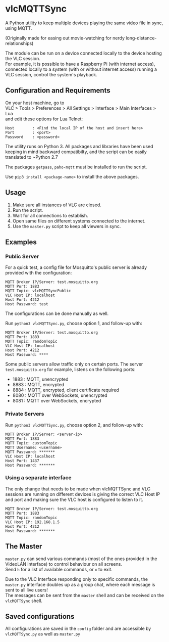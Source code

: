 # vlcMQTTSync

A Python utility to keep multiple devices playing the same video file in sync, using MQTT.

(Originally made for easing out movie-watching for nerdy long-distance-relationships)

The module can be run on a device connected locally to the device hosting the VLC session.  
For example, it is possible to have a Raspberry Pi (with internet access), connected locally to a system (with or without internet access) running a VLC session, control the system's playback.


## Configuration and Requirements

On your host machine, go to  
VLC > Tools > Preferences > All Settings > Interface > Main Interfaces > Lua  
and edit these options for Lua Telnet:

```
Host 		: <Find the local IP of the host and insert here>
Port 		: <port>
Password 	: <password>
```

The utility runs on Python 3. All packages and libraries have been used keeping in mind backward compatibilty, and the script can be easily translated to ~Python 2.7

The packages `getpass`, `paho-mqtt` must be installed to run the script.

Use `pip3 install <package-name>` to install the above packages.  


## Usage

1. Make sure all instances of VLC are closed.
2. Run the script.
3. Wait for all connections to establish.
4. Open same files on different systems connected to the internet.
5. Use the `master.py` script to keep all viewers in sync.


## Examples

### Public Server

For a quick test, a config file for Mosquitto's public server is already provided with the configuration:

```
MQTT Broker IP/Server: test.mosquitto.org
MQTT Port: 1883
MQTT Topic: vlcMQTTSyncPublic
VLC Host IP: localhost
Host Port: 4212
Host Password: test
```
  

The configurations can be done manually as well.

Run `python3 vlcMQTTSync.py`, choose option 1, and follow-up with:

```
MQTT Broker IP/Server: test.mosquitto.org
MQTT Port: 1883
MQTT Topic: randomTopic
VLC Host IP: localhost
Host Port: 4212
Host Password: ****
```

Some public servers allow traffic only on certain ports. The server `test.mosquitto.org` for example, listens on the following ports:
* 1883 : MQTT, unencrypted
* 8883 : MQTT, encrypted
* 8884 : MQTT, encrypted, client certificate required
* 8080 : MQTT over WebSockets, unencrypted
* 8081 : MQTT over WebSockets, encrypted


### Private Servers

Run `python3 vlcMQTTSync.py`, choose option 2, and follow-up with:

```
MQTT Broker IP/Server: <server-ip>
MQTT Port: 1883
MQTT Topic: customTopic
MQTT Username: <username>
MQTT Password: *******
VLC Host IP: localhost
Host Port: 1437
Host Password: *******
```

### Using a separate interface

The only change that needs to be made when vlcMQTTSync and VLC sessions are running on different devices is giving the correct VLC Host IP and port and making sure the VLC host is configured to listen to it.

```
MQTT Broker IP/Server: test.mosquitto.org
MQTT Port: 1883
MQTT Topic: randomTopic
VLC Host IP: 192.168.1.5
Host Port: 4212
Host Password: *******
```

## The Master

`master.py` can send various commands (most of the ones provided in the VideoLAN interface) to control behaviour on all screens.  
Send `h` for a list of available commands, or `x` to exit.

Due to the VLC Interface responding only to specific commands, the `master.py` interface doubles up as a group chat, where each message is sent to all live users!  
The messages can be sent from the `master` shell and can be received on the `vlcMQTTSync` shell.


## Saved configurations

All configurations are saved in the `config` folder and are accessible by `vlcMQTTSync.py` as well as `master.py`
